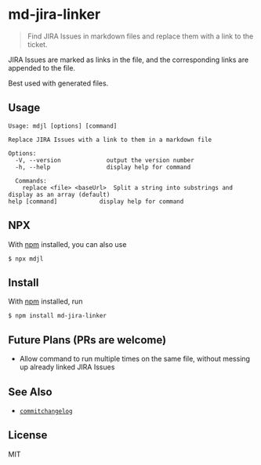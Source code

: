 # md-jira-linker

> Find JIRA Issues in markdown files and replace them with a link to the ticket.

JIRA Issues are marked as links in the file, and the corresponding links are appended to the file.

Best used with generated files.

## Usage

```shell
Usage: mdjl [options] [command]

Replace JIRA Issues with a link to them in a markdown file

Options:
  -V, --version             output the version number
  -h, --help                display help for command

  Commands:
    replace <file> <baseUrl>  Split a string into substrings and display as an array (default)
help [command]            display help for command
```

## NPX

With [npm](https://npmjs.org/) installed, you can also use

```
$ npx mdjl
```

## Install

With [npm](https://npmjs.org/) installed, run

```
$ npm install md-jira-linker
```

## Future Plans (PRs are welcome)

- Allow command to run multiple times on the same file, without messing up already linked JIRA Issues

## See Also

- [`commitchangelog`](https://github.com/ltakacs95/commitchangelog)

## License

MIT
